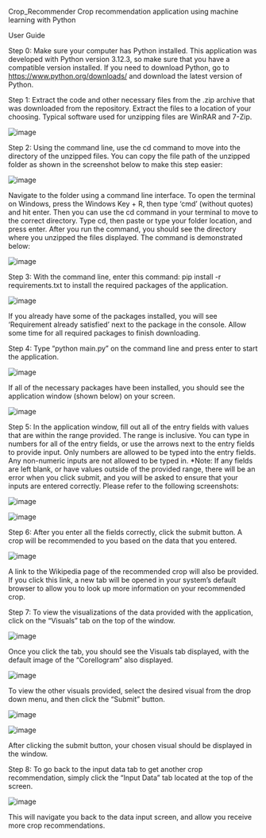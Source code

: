 Crop_Recommender
Crop recommendation application using machine learning with Python

User Guide 

Step 0: Make sure your computer has Python installed. This application was developed with Python version 3.12.3, so make sure that you have a compatible version installed. If you need to download Python, go to https://www.python.org/downloads/ and download the latest version of Python.

Step 1: Extract the code and other necessary files from the .zip archive that was downloaded from the repository. Extract the files to a location of your choosing. Typical software used for unzipping files are WinRAR and 7-Zip.
 
![image](https://github.com/charlie-fitzgerald/Crop_Recommender/assets/46912450/bf75e444-92a9-44f6-afa8-40cb44345cec)


Step 2: Using the command line, use the cd command to move into the directory of the unzipped files. You can copy the file path of the unzipped folder as shown in the screenshot below to make this step easier:

![image](https://github.com/charlie-fitzgerald/Crop_Recommender/assets/46912450/45ca7aac-00e4-4e57-b4b9-322f2ba3f948)

 
Navigate to the folder using a command line interface. To open the terminal on Windows, press the Windows Key + R, then type ‘cmd’ (without quotes) and hit enter. Then you can use the cd command in your terminal to move to the correct directory. Type cd, then paste or type your folder location, and press enter. After you run the command, you should see the directory where you unzipped the files displayed. The command is demonstrated below:

![image](https://github.com/charlie-fitzgerald/Crop_Recommender/assets/46912450/d1bd4225-54d8-4ee9-b49a-e21066a86ace)

 
Step 3: With the command line, enter this command: pip install -r requirements.txt to install the required packages of the application.

![image](https://github.com/charlie-fitzgerald/Crop_Recommender/assets/46912450/22d60e1b-b065-494e-91bf-8490680c4887)

 
If you already have some of the packages installed, you will see ‘Requirement already satisfied’ next to the package in the console. Allow some time for all required packages to finish downloading.


Step 4: Type “python main.py” on the command line and press enter to start the application.

![image](https://github.com/charlie-fitzgerald/Crop_Recommender/assets/46912450/a9629a48-070c-435a-8ff0-da495fb3ee76)

 
If all of the necessary packages have been installed, you should see the application window (shown below) on your screen.
 
![image](https://github.com/charlie-fitzgerald/Crop_Recommender/assets/46912450/b33f9feb-6b6d-4a36-8019-210edc5afd6e)


Step 5: In the application window, fill out all of the entry fields with values that are within the range provided. The range is inclusive. You can type in numbers for all of the entry fields, or use the arrows next to the entry fields to provide input. Only numbers are allowed to be typed into the entry fields. Any non-numeric inputs are not allowed to be typed in.
*Note: If any fields are left blank, or have values outside of the provided range, there will be an error when you click submit, and you will be asked to ensure that your inputs are entered correctly. Please refer to the following screenshots:

![image](https://github.com/charlie-fitzgerald/Crop_Recommender/assets/46912450/dbb027ba-9480-4895-91c1-d45a77946b30)

![image](https://github.com/charlie-fitzgerald/Crop_Recommender/assets/46912450/323a1569-2597-4723-aa37-44ff9896c1a6)


Step 6: After you enter all the fields correctly, click the submit button. A crop will be recommended to you based on the data that you entered. 

![image](https://github.com/charlie-fitzgerald/Crop_Recommender/assets/46912450/3e64bf62-b7ce-443e-9b0e-292485127544)

 
A link to the Wikipedia page of the recommended crop will also be provided. If you click this link, a new tab will be opened in your system’s default browser to allow you to look up more information on your recommended crop.

Step 7: To view the visualizations of the data provided with the application, click on the “Visuals” tab on the top of the window.
	 
![image](https://github.com/charlie-fitzgerald/Crop_Recommender/assets/46912450/3e0db7a6-e76e-4e25-9740-344f5d1e8101)

Once you click the tab, you should see the Visuals tab displayed, with the default image of the “Corellogram” also displayed. 
 
![image](https://github.com/charlie-fitzgerald/Crop_Recommender/assets/46912450/ef0c1a85-85d6-4d79-b7e3-0375a9fcd63d)


To view the other visuals provided, select the desired visual from the drop down menu, and then click the “Submit” button.

![image](https://github.com/charlie-fitzgerald/Crop_Recommender/assets/46912450/15160f25-2f20-457d-a463-b7834bfa6a01) 

![image](https://github.com/charlie-fitzgerald/Crop_Recommender/assets/46912450/190a222e-0403-4f28-9e48-5bd5c6c283ea)
 
After clicking the submit button, your chosen visual should be displayed in the window.

Step 8: To go back to the input data tab to get another crop recommendation, simply click the “Input Data” tab located at the top of the screen.

![image](https://github.com/charlie-fitzgerald/Crop_Recommender/assets/46912450/1cc7fecd-d972-4d05-80e4-3449f7db9199)
 
This will navigate you back to the data input screen, and allow you receive more crop recommendations.
